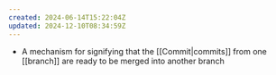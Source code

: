 ```yaml
---
created: 2024-06-14T15:22:04Z
updated: 2024-12-10T08:34:59Z
---
```

- A mechanism for signifying that the [[Commit|commits]] from one [[branch]] are ready to be merged into another branch